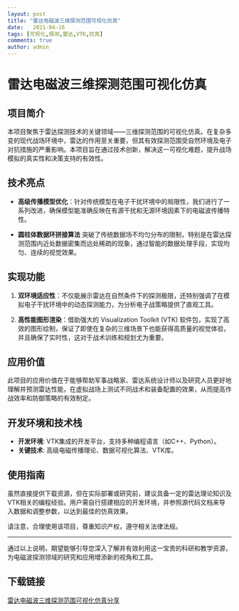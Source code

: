 ```yaml
---
layout: post
title: "雷达电磁波三维探测范围可视化仿真"
date:   2021-04-16
tags: [可视化,探测,雷达,VTK,仿真]
comments: true
author: admin
---
```

# 雷达电磁波三维探测范围可视化仿真

## 项目简介
本项目聚焦于雷达探测技术的关键领域——三维探测范围的可视化仿真。在复杂多变的现代战场环境中，雷达的作用至关重要，但其有效探测范围受自然环境及电子对抗措施的严重影响。本项目旨在通过技术创新，解决这一可视化难题，提升战场模拟的真实性和决策支持的有效性。

## 技术亮点
- **高级传播模型优化**：针对传统模型在电子干扰环境中的局限性，我们进行了一系列改进，确保模型能准确反映在有源干扰和无源环境因素下的电磁波传播特性。
  
- **圆柱体数据环拼接算法** 突破了传统数据场不均匀分布的限制，特别是在雷达探测范围内近处数据密集而远处稀疏的现象，通过智能的数据处理手段，实现均匀、连续的视觉效果。

## 实现功能
1. **双环境适应性**：不仅能展示雷达在自然条件下的探测极限，还特别强调了在模拟电子干扰环境中的动态探测能力，为分析电子战策略提供了直观工具。
   
2. **高性能图形渲染**：借助强大的 Visualization Toolkit (VTK) 软件包，实现了高效的图形绘制，保证了即使在复杂的三维场景下也能获得高质量的视觉体验，并且确保了实时性，这对于战术训练和规划尤为重要。

## 应用价值
此项目的应用价值在于能够帮助军事战略家、雷达系统设计师以及研究人员更好地理解并预测雷达性能，在虚拟战场上测试不同战术和装备配置的效果，从而提高作战效率和防御策略的有效制定。

## 开发环境和技术栈
- **开发环境**: VTK集成的开发平台，支持多种编程语言（如C++、Python）。
- **关键技术**: 高级电磁传播理论、数据可视化算法、VTK库。

## 使用指南
虽然直接提供下载资源，但在实际部署或研究前，建议具备一定的雷达理论知识及VTK相关的编程经验。用户需自行搭建相应的开发环境，并参照源代码文档来导入数据和调整参数，以达到最佳的仿真效果。

请注意，合理使用该项目，尊重知识产权，遵守相关法律法规。

---

通过以上说明，期望能够引导您深入了解并有效利用这一宝贵的科研和教学资源，为电磁波探测领域的研究和应用增添新的视角和工具。

## 下载链接

[雷达电磁波三维探测范围可视化仿真分享](https://pan.quark.cn/s/ec09ee251ff3)